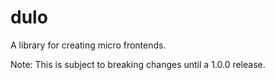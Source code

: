 # dulo
A library for creating micro frontends.

Note: This is subject to breaking changes until a 1.0.0 release.
